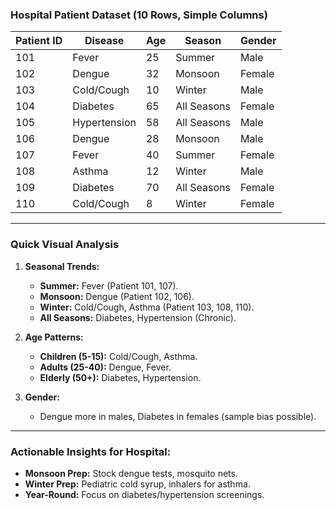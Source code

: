 ### **Hospital Patient Dataset (10 Rows, Simple Columns)**  

| **Patient ID** | **Disease**   | **Age** | **Season**  | **Gender** |  
|--------------|--------------|--------|------------|----------|  
| 101          | Fever        | 25     | Summer     | Male     |  
| 102          | Dengue       | 32     | Monsoon    | Female   |  
| 103          | Cold/Cough   | 10     | Winter     | Male     |  
| 104          | Diabetes     | 65     | All Seasons| Female   |  
| 105          | Hypertension | 58     | All Seasons| Male     |  
| 106          | Dengue       | 28     | Monsoon    | Male     |  
| 107          | Fever        | 40     | Summer     | Female   |  
| 108          | Asthma       | 12     | Winter     | Male     |  
| 109          | Diabetes     | 70     | All Seasons| Female   |  
| 110          | Cold/Cough   | 8      | Winter     | Female   |  

---  

### **Quick Visual Analysis**  
1. **Seasonal Trends:**  
   - **Summer:** Fever (Patient 101, 107).  
   - **Monsoon:** Dengue (Patient 102, 106).  
   - **Winter:** Cold/Cough, Asthma (Patient 103, 108, 110).  
   - **All Seasons:** Diabetes, Hypertension (Chronic).  

2. **Age Patterns:**  
   - **Children (5-15):** Cold/Cough, Asthma.  
   - **Adults (25-40):** Dengue, Fever.  
   - **Elderly (50+):** Diabetes, Hypertension.  

3. **Gender:**  
   - Dengue more in males, Diabetes in females (sample bias possible).  

---  

### **Actionable Insights for Hospital:**  
- **Monsoon Prep:** Stock dengue tests, mosquito nets.  
- **Winter Prep:** Pediatric cold syrup, inhalers for asthma.  
- **Year-Round:** Focus on diabetes/hypertension screenings.  